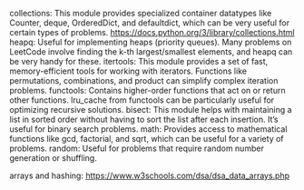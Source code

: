 collections: This module provides specialized container datatypes like Counter, deque, OrderedDict, and defaultdict, which can be very useful for certain types of problems.
https://docs.python.org/3/library/collections.html 
heapq: Useful for implementing heaps (priority queues). Many problems on LeetCode involve finding the k-th largest/smallest elements, and heapq can be very handy for these.
itertools: This module provides a set of fast, memory-efficient tools for working with iterators. Functions like permutations, combinations, and product can simplify complex iteration problems.
functools: Contains higher-order functions that act on or return other functions. lru_cache from functools can be particularly useful for optimizing recursive solutions.
bisect: This module helps with maintaining a list in sorted order without having to sort the list after each insertion. It’s useful for binary search problems.
math: Provides access to mathematical functions like gcd, factorial, and sqrt, which can be useful for a variety of problems.
random: Useful for problems that require random number generation or shuffling.

arrays and hashing:
https://www.w3schools.com/dsa/dsa_data_arrays.php 
